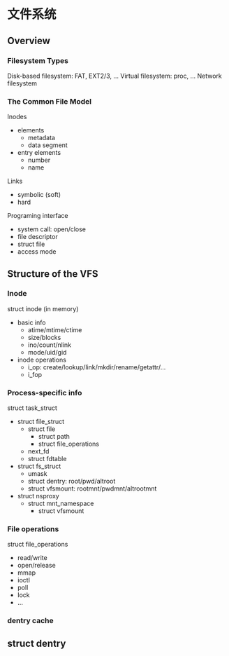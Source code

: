 # 文件系统

## Overview

### Filesystem Types

Disk-based filesystem: FAT, EXT2/3, ...
Virtual filesystem: proc, ...
Network filesystem

### The Common File Model

Inodes
- elements
    - metadata
    - data segment
- entry elements
    - number
    - name

Links
- symbolic (soft)
- hard

Programing interface
- system call: open/close
- file descriptor
- struct file
- access mode

## Structure of the VFS

### Inode

struct inode (in memory)
- basic info
    - atime/mtime/ctime
    - size/blocks
    - ino/count/nlink
    - mode/uid/gid
- inode operations
    - i_op: create/lookup/link/mkdir/rename/getattr/...
    - i_fop

### Process-specific info

struct task_struct
- struct file_struct
    - struct file
        - struct path
        - struct file_operations
    - next_fd
    - struct fdtable
- struct fs_struct
    - umask
    - struct dentry: root/pwd/altroot
    - struct vfsmount: rootmnt/pwdmnt/altrootmnt
- struct nsproxy
    - struct mnt_namespace
        - struct vfsmount

### File operations

struct file_operations
- read/write
- open/release
- mmap
- ioctl
- poll
- lock
- ...

### dentry cache

struct dentry
- 
